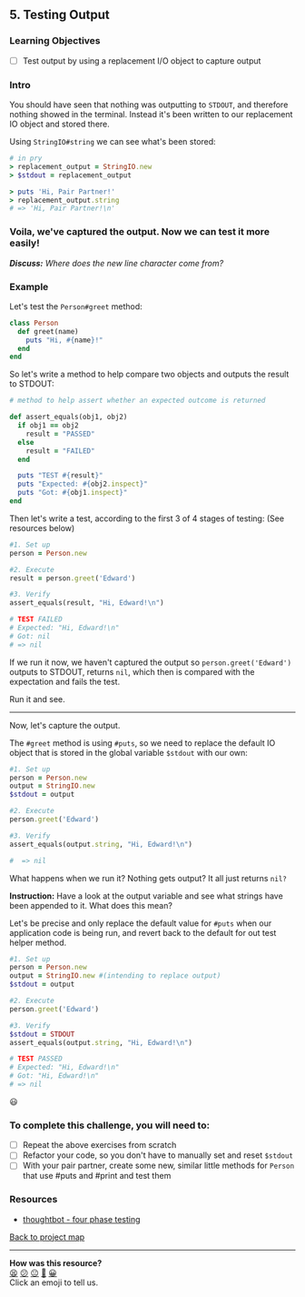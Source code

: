 
## 5. Testing Output

### Learning Objectives
- [ ] Test output by using a replacement I/O object to capture output

### Intro

You should have seen that nothing was outputting to `STDOUT`, and therefore nothing showed in the terminal. Instead it's been written to our replacement IO object and stored there.

Using `StringIO#string` we can see what's been stored:

```ruby
# in pry
> replacement_output = StringIO.new
> $stdout = replacement_output

> puts 'Hi, Pair Partner!'
> replacement_output.string
# => 'Hi, Pair Partner!\n'
```
### Voila, we've captured the output. Now we can test it more easily!

_**Discuss:** Where does the new line character come from?_

### Example
Let's test the `Person#greet` method:

```ruby
class Person
  def greet(name)
    puts "Hi, #{name}!"
  end
end
```

So let's write a method to help compare two objects and outputs the result to STDOUT:

```ruby
# method to help assert whether an expected outcome is returned

def assert_equals(obj1, obj2)
  if obj1 == obj2
    result = "PASSED"
  else
    result = "FAILED"
  end

  puts "TEST #{result}"
  puts "Expected: #{obj2.inspect}"
  puts "Got: #{obj1.inspect}"
end
```

Then let's write a test, according to the first 3 of 4 stages of testing: (See resources below)

```ruby
#1. Set up
person = Person.new

#2. Execute
result = person.greet('Edward')

#3. Verify
assert_equals(result, "Hi, Edward!\n")

# TEST FAILED
# Expected: "Hi, Edward!\n"
# Got: nil
# => nil
```

If we run it now, we haven't captured the output so `person.greet('Edward')` outputs to STDOUT, returns `nil`, which then is compared with the expectation and fails the test.

Run it and see.

---

Now, let's capture the output.

The `#greet` method is using `#puts`, so we need to replace the default IO object that is stored in the global variable `$stdout` with our own:

```ruby
#1. Set up
person = Person.new
output = StringIO.new
$stdout = output

#2. Execute
person.greet('Edward')

#3. Verify
assert_equals(output.string, "Hi, Edward!\n")

#  => nil
```
What happens when we run it? Nothing gets output? It all just returns `nil?`

**Instruction:** Have a look at the output variable and see what strings have been appended to it. What does this mean?

Let's be precise and only replace the default value for `#puts` when our application code is being run, and revert back to the default for out test helper method.

```ruby
#1. Set up
person = Person.new
output = StringIO.new #(intending to replace output)
$stdout = output

#2. Execute
person.greet('Edward')

#3. Verify
$stdout = STDOUT
assert_equals(output.string, "Hi, Edward!\n")

# TEST PASSED
# Expected: "Hi, Edward!\n"
# Got: "Hi, Edward!\n"
# => nil
```

:smiley:

### To complete this challenge, you will need to:
- [ ] Repeat the above exercises from scratch
- [ ] Refactor your code, so you don't have to manually set and reset `$stdout`
- [ ] With your pair partner, create some new, similar little methods for `Person` that use #puts and #print and test them

### Resources

- [thoughtbot - four phase testing](https://robots.thoughtbot.com/four-phase-test)

[Back to project map](./README.md#project-map)

<!-- BEGIN GENERATED SECTION DO NOT EDIT -->

---

**How was this resource?**  
[😫](https://airtable.com/shrUJ3t7KLMqVRFKR?prefill_Repository=skills-workshops&prefill_File=practicals/adventures/testing-eye-oh/5-testing-output.md&prefill_Sentiment=😫) [😕](https://airtable.com/shrUJ3t7KLMqVRFKR?prefill_Repository=skills-workshops&prefill_File=practicals/adventures/testing-eye-oh/5-testing-output.md&prefill_Sentiment=😕) [😐](https://airtable.com/shrUJ3t7KLMqVRFKR?prefill_Repository=skills-workshops&prefill_File=practicals/adventures/testing-eye-oh/5-testing-output.md&prefill_Sentiment=😐) [🙂](https://airtable.com/shrUJ3t7KLMqVRFKR?prefill_Repository=skills-workshops&prefill_File=practicals/adventures/testing-eye-oh/5-testing-output.md&prefill_Sentiment=🙂) [😀](https://airtable.com/shrUJ3t7KLMqVRFKR?prefill_Repository=skills-workshops&prefill_File=practicals/adventures/testing-eye-oh/5-testing-output.md&prefill_Sentiment=😀)  
Click an emoji to tell us.

<!-- END GENERATED SECTION DO NOT EDIT -->
